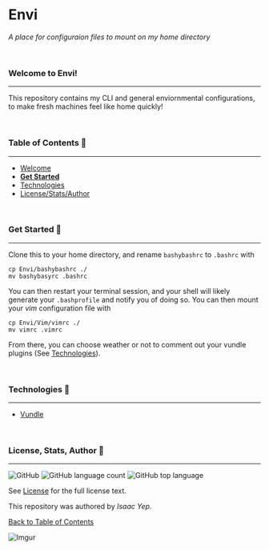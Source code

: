 ﻿# **Envi**
*A place for configuraion files to mount on my home directory*

<br />

### Welcome to Envi!
<hr>

This repository contains my CLI and general enviornmental configurations, to make fresh machines feel like home quickly!

<br />

### Table of Contents 📖
<hr>

  - [Welcome](#welcome-to-~ooo~)
  - [**Get Started**](#get-started-)
  - [Technologies](#technologies-)
  - [License/Stats/Author](#license,-Stats,-author-)

<br />

### Get Started 🚀
<hr>

Clone this to your home directory, and rename `bashybashrc` to `.bashrc` with
```
cp Envi/bashybashrc ./
mv bashybasyrc .bashrc
```
You can then restart your terminal session, and your shell will likely generate your `.bashprofile` and notify you of doing so. You can then mount your *vim* configuration file with
```
cp Envi/Vim/vimrc ./
mv vimrc .vimrc
```
From there, you can choose weather or not to comment out your vundle plugins (See [Technologies](#technologies-)).

<br />

### Technologies 🧰
<hr>

  - [Vundle](https://github.com/VundleVim/Vundle.vim)

<br />

### License, Stats, Author 📜
<hr>
<!-- badge cluster -->

![GitHub](https://img.shields.io/github/license/anthonybench/Envi) ![GitHub language count](https://img.shields.io/github/languages/count/anthonybench/Envi) ![GitHub top language](https://img.shields.io/github/languages/top/anthonybench/Envi)

<!-- / -->
See [License](https://opensource.org/licenses/MIT) for the full license text.

  This repository was authored by *Isaac Yep*.

[Back to Table of Contents](#table-of-contents-)


![Imgur](https://i.imgur.com/jtNwEWu.png)
